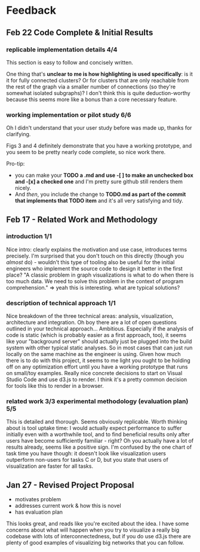 # Feedback

## Feb 22 Code Complete & Initial Results

### replicable implementation details 4/4
This section is easy to follow and concisely written.

One thing that's **unclear to me is how highlighting is used specifically**: is it
it for fully connected clusters? Or for clusters that are only reachable from
the rest of the graph via a smaller number of connections (so they're
somewhat isolated subgraphs)?  I don't think this is quite deduction-worthy because this seems more like a bonus than a core necessary feature.

### working implementation or pilot study 6/6
Oh I didn't understand that your user study before was made up, thanks for
clarifying.

Figs 3 and 4 definitely demonstrate that you have a working prototype, and you
seem to be pretty nearly code complete, so nice work there.

Pro-tip: 
- you can make your **TODO a .md and use -[ ] to make an unchecked box and -[x] a checked one** and I'm pretty sure github still renders them nicely.
- And *then*, you include the change to **TODO.md as part of the commit that implements that TODO item** and it's all very satisfying and tidy.

## Feb 17 - Related Work and Methodology
### introduction 1/1 
Nice intro: clearly explains the motivation and use case, introduces terms precisely. I'm surprised that you don't touch on this directly (though you *almost* do) - wouldn't this type of tooling also be useful for the initial engineers who implement the source code to design it better in the first place? "A classic problem in graph visualizations is what to do when there is too much data. We need to solve this problem in the context of program comprehension." => yeah this is interesting. what are typical solutions? 

### description of technical approach 1/1
Nice breakdown of the three technical areas: analysis, visualization, architecture and integration. Oh boy there are a lot of open questions outlined in your technical approach... Ambitious. Especially if the analysis of code is static (which is probably easier as a first approach, too), it seems like your "background server" should actually just be plugged into the build system with other typical static analyses. So in most cases that can just run locally on the same machine as the engineer is using. Given how much there is to do with this project, it seems to me light you ought to be holding off on any optimization effort until you have a working prototype that runs on small/toy examples. Really nice concrete decisions to start on Visual Studio Code and use d3.js to render. I think it's a pretty common decision for tools like this to render in a browser. 

### related work 3/3 experimental methodology (evaluation plan) 5/5 
This is detailed and thorough. Seems obviously replicable. Worth thinking about is tool uptake time: I would actually expect performance to suffer initially even with a worthwhile tool, and to find beneficial results only after users have become sufficiently familiar - right? Oh you actually have a lot of results already, seems like a positive sign. I'm confused by the one chart of task time you have though: it doesn't look like visualization users outperform non-users for tasks C or D, but you state that users of visualization are faster for all tasks.

## Jan 27 - Revised Project Proposal 
+ motivates problem 
+ addresses current work & how this is novel 
+ has evaluation plan 

This looks great, and reads like you're excited about the idea. I have some concerns about what will happen when you try to visualize a really big codebase with lots of interconnectedness, but if you do use d3.js there are plenty of good examples of visualizing big networks that you can follow.